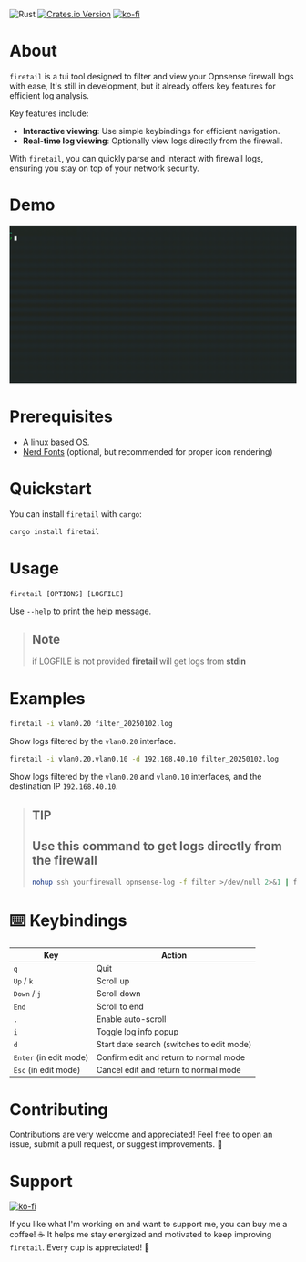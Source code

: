 ![Rust](https://img.shields.io/badge/rust-%23000000.svg?style=for-the-badge&logo=rust&logoColor=white)
[![Crates.io Version](https://img.shields.io/crates/v/firetail)](https://crates.io/crates/firetail)
[![ko-fi](https://shields.io/badge/ko--fi-Buy_me_a_coffee-ff5f5f?logo=ko-fi&style=for-the-badgeKo-fi)](https://ko-fi.com/vincenzomarturano02)
# About
`firetail` is a tui tool designed to filter and view your Opnsense firewall logs with ease, It's still in development, but it already offers key features for efficient log analysis.

Key features include:
- **Interactive viewing**: Use simple keybindings for efficient navigation.
- **Real-time log viewing**: Optionally view logs directly from the firewall.
  
With `firetail`, you can quickly parse and interact with firewall logs, ensuring you stay on top of your network security.

# Demo
![Alt Text](demo/demo.gif)
# Prerequisites
* A linux based OS.
* [Nerd Fonts](https://www.nerdfonts.com/) (optional, but recommended for proper icon rendering)

# Quickstart

You can install `firetail` with `cargo`:
```bash
cargo install firetail
```

# Usage
```
firetail [OPTIONS] [LOGFILE]
```
Use `--help` to print the help message.

> ## **Note**
> if LOGFILE is not provided **firetail** will get logs from **stdin**

# Examples
```bash
firetail -i vlan0.20 filter_20250102.log
```
Show logs filtered by the `vlan0.20` interface.

```bash
firetail -i vlan0.20,vlan0.10 -d 192.168.40.10 filter_20250102.log
```
Show logs filtered by the `vlan0.20` and `vlan0.10` interfaces, and the destination IP `192.168.40.10`.

> ## **TIP**
> ## Use this command to get logs directly from the firewall
> ```bash
>nohup ssh yourfirewall opnsense-log -f filter >/dev/null 2>&1 | firetail
>```
> 


# :keyboard: Keybindings

| Key                    | Action                                           |
|------------------------|--------------------------------------------------|
| `q`                    | Quit                                             |
| `Up` / `k`             | Scroll up                                        |
| `Down` / `j`           | Scroll down                                      |
| `End`                  | Scroll to end                                    |
| `.`                    | Enable auto-scroll                               |
| `i`                    | Toggle log info popup                            |
| `d`                    | Start date search (switches to edit mode)        |
| `Enter` (in edit mode) | Confirm edit and return to normal mode           |
| `Esc` (in edit mode)   | Cancel edit and return to normal mode            |


# Contributing

Contributions are very welcome and appreciated! Feel free to open an issue, submit a pull request, or suggest improvements. :rocket:

# Support
[![ko-fi](https://shields.io/badge/ko--fi-Buy_me_a_coffee-ff5f5f?logo=ko-fi&style=for-the-badgeKo-fi)](https://ko-fi.com/vincenzomarturano02)

If you like what I'm working on and want to support me, you can buy me a coffee! ☕ It helps me stay energized and motivated to keep improving `firetail`. Every cup is appreciated! 🙏

